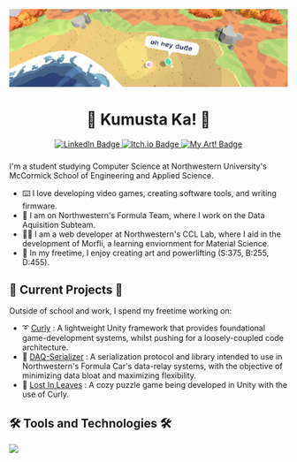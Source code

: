 <div id="Header & Badges" align="center">

  <img src="images/banner.jpg" alt="Banner: Says 'oh hey dude'">

  <h1>👋 Kumusta Ka! 👋</h1>
  
  <a href="https://www.linkedin.com/in/evan-bertis-sample-1987901bb/">
    <img src="https://img.shields.io/badge/LinkedIn-blue?style=for-the-badge&logo=linkedin&logoColor=white" alt="LinkedIn Badge"/>
  </a>
  
  <a href="https://evanmakesstuff.itch.io/">
    <img src="https://img.shields.io/badge/Itch.io-FA5C5C?style=for-the-badge&logo=itchdotio&logoColor=white" alt="Itch.io Badge"/>
  </a>
  
  <a href="https://www.behance.net/evanbertis-?tracking_source=search_users%7Cevan%20bertis-sample">
    <img src="https://img.shields.io/badge/Behance-blue?style=for-the-badge&logo=behance&logoColor=white" alt="My Art! Badge"/>
  </a>
</div>

###

I'm a student studying Computer Science at Northwestern University's McCormick School of Engineering and Applied Science.
* ⌨️ I love developing video games, creating software tools, and writing firmware.
* 🚗 I am on Northwestern's Formula Team, where I work on the Data Aquisition Subteam.
* 👨‍🔬 I am a web developer at Northwestern's CCL Lab, where I aid in the development of Morfli, a learning enviornment for Material Science.
* 🎨 In my freetime, I enjoy creating art and powerlifting (S:375, B:255, D:455).

## 🚧 Current Projects 🚧
Outside of school and work, I spend my freetime working on:
* ➰ [Curly](https://github.com/Evan-Bertis-Sample/Curly) : A lightweight Unity framework that provides foundational game-development systems, whilst pushing for a loosely-coupled code architecture.
* 📂 [DAQ-Serializer](https://github.com/NU-Formula-Racing/daq-serializer-24) : A serialization protocol and library intended to use in Northwestern's Formula Car's data-relay systems, with the objective of minimizing data bloat and maximizing flexibility.
* 🍂 [Lost In Leaves](https://github.com/Evan-Bertis-Sample/cs376-lost-in-leaves) : A cozy puzzle game being developed in Unity with the use of Curly.

## 🛠️ Tools and Technologies 🛠️

<a href="https://skillicons.dev">
    <img src="https://skillicons.dev/icons?i=cs,unity,cpp,cmake,arduino,matlab,python,blender,illustrator,photoshop,html,css,js,vue,latex&theme=dark" />
</a>


